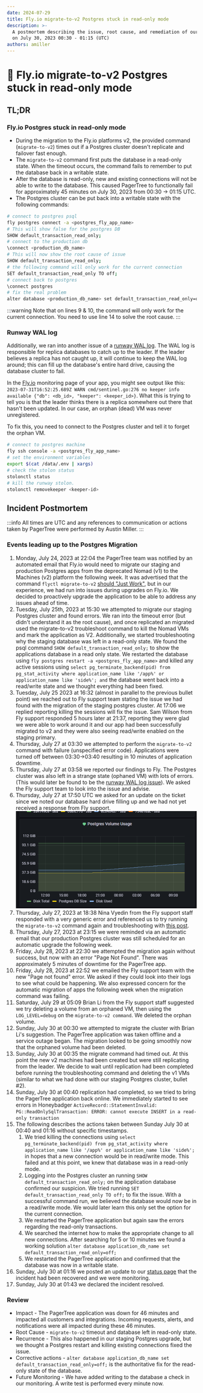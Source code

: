 ```yaml
---
date: 2024-07-29
title: Fly.io migrate-to-v2 Postgres stuck in read-only mode
description: >-
  A postmortem describing the issue, root cause, and remediation of our outage
  on July 30, 2023 00:30 - 01:15 (UTC)
authors: amiller
---
```


# 📜 Fly.io migrate-to-v2 Postgres stuck in read-only mode

## TL;DR

### Fly.io Postgres stuck in read-only mode

* During the migration to the Fly.io platforms v2, the provided command (`migrate-to-v2`) times out if a Postgres cluster doesn't replicate and failover fast enough.
* The `migrate-to-v2` command first puts the database in a read-only state. When the timeout occurs, the command fails to remember to put the database back in a writable state.
* After the database is read-only, new and existing connections will not be able to write to the database. This caused PagerTree to functionally fail for approximately 45 minutes on July 30, 2023 from 00:30 -> 01:15 UTC.
* The Postgres cluster can be put back into a writable state with the following commands:

```bash showLineNumbers
# connect to postgres psql
fly postgres connect -a <postgres_fly_app_name>
# This will show false for the postgres DB
SHOW default_transaction_read_only; 
# connect to the production db
\connect <production_db_name>
# This will now show the root cause of issue
SHOW default_transaction_read_only;
# the following command will only work for the current connection
SET default_transaction_read_only TO off;
# connect back to postgres
\connect postgres
# fix the real problem
alter database <production_db_name> set default_transaction_read_only=off;
```

<!-- truncate -->

:::warning
Note that on lines 9 & 10, the command will only work for the current connection. You need to use line 14 to solve the root cause.
:::

### Runway WAL log

Additionally, we ran into another issue of a [runway WAL log](https://community.fly.io/t/no-keeper-available-runaway-wal/7153). The WAL log is responsible for replica databases to catch up to the leader. If the leader believes a replica has not caught up, it will continue to keep the WAL log around; this can fill up the database's entire hard drive, causing the database cluster to fail.

In the [Fly.io](https://fly.io/) monitoring page of your app, you might see output like this: `2023-07-31T16:52:25.689Z WARN cmd/sentinel.go:276 no keeper info available {"db": <db_id>, "keeper": <keeper_id>}`. What this is trying to tell you is that the leader thinks there is a replica somewhere out there that hasn't been updated. In our case, an orphan (dead) VM was never unregistered.

To fix this, you need to connect to the Postgres cluster and tell it to forget the orphan VM.

```bash
# connect to postgres machine
fly ssh console -a <postgres_fly_app_name>
# set the environment variables
export $(cat /data/.env | xargs)
# check the stolon status
stolonctl status
# kill the runway stolon.
stolonctl removekeeper <keeper-id>
```

## Incident Postmortem

:::info
All times are UTC and any references to communication or actions taken by PagerTree were performed by Austin Miller.
:::

### Events leading up to the Postgres Migration



1. Monday, July 24, 2023 at 22:04 the PagerTree team was notified by an automated email that Fly.io would need to migrate our staging and production Postgres apps from the deprecated Nomad (v1) to the Machines (v2) platform the following week. It was advertised that the command `flyctl migrate-to-v2` [should "Just Work"](https://community.fly.io/t/fly-migrate-to-v2-postgres-edition/12140), but in our experience, we had run into issues during upgrades on Fly.io. We decided to proactively upgrade the application to be able to address any issues ahead of time.
2. Tuesday, July 25th, 2023 at 15:30 we attempted to migrate our staging Postgres cluster and found errors. We ran into the timeout error (but didn't understand it as the root cause), and once replicated an migrated used the  migrate-to-v2 troubleshoot command to kill the Nomad VMs and mark the application as V2. Additionally, we started troubleshooting why the staging database was left in a read-only state. We found the psql command `SHOW default_transaction_read_only;` to show the applications database in a read only state. We restarted the database using `fly postgres restart -a <postgres_fly_app_name>` and killed any active sessions using `select pg_terminate_backend(pid) from pg_stat_activity where application_name like '/app%' or application_name like 'side%'; and` the database went back into a read/write state and we thought everything had been fixed.
3. Tuesday, July 25 2023 at 16:32 (almost in parallel to the previous bullet point) we reached out to Fly support team stating the issue we had found with the migration of the staging postgres cluster. At 17:06 we replied reporting killing the sessions will fix the issue. Sam Wilson from Fly support responded 5 hours later at 21:37, reporting they were glad we were able to work around it and our app had been successfully migrated to v2 and they were also seeing read/write enabled on the staging primary.
4. Thursday, July 27 at 03:30 we attempted to perform the `migrate-to-v2` command with failure (unspecified error code). Applications were turned off between 03:30->03:40 resulting in 10 minutes of application downtime.
5. Thursday, July 27 at 03:58 we reported our findings to Fly. The Postgres cluster was also left in a strange state (ophaned VM) with lots of errors. (This would later be found to be the [runway WAL log issue](fly.io-migrate-to-v2-postgres-stuck-in-read-only-mode.md#runway-wal-log)). We asked the Fly support team to look into the issue and advise.
6. Thursday, July 27 at 17:50 UTC we asked for an update on the ticket since we noted our database hard drive filling up and we had not yet received a response from Fly support.![](<.gitbook/assets/image (25).png>)
7. Thursday, July 27, 2023 at 18:38 Nina Vyedin from the Fly support staff responded with a very generic error and referenced us to try running the `migrate-to-v2` command again and troubleshooting with [this post](https://community.fly.io/t/fly-migrate-to-v2-postgres-edition/12140).
8. Thursday, July 27, 2023 at 23:15 we were reminded via an automatic email that our production Postgres cluster was still scheduled for an automatic upgrade the following week.
9. Friday, July 28, 2023 at 22:30 we attempted the migration again without success, but now with an error "Page Not Found". There was approximately 5 minutes of downtime for the PagerTree app.
10. Friday, July 28, 2023 at 22:52 we emailed the Fly support team with the new "Page not found" error. We asked if they could look into their logs to see what could be happening. We also expressed concern for the automatic migration of apps the following week when the migration command was failing.
11. Saturday, July 29 at 05:09 Brian Li from the Fly support staff suggested we try deleting a volume from an orphaned VM, then using the `LOG_LEVEL=debug` on the `migrate-to-v2 command`. We deleted the orphan volume.
12. Sunday, July 30 at 00:30 we attempted to migrate the cluster with Brian Li's suggestion. The PagerTree application was taken offline and a service outage began. The migration looked to be going smoothly now that the orphaned volume had been deleted.
13. Sunday, July 30 at 00:35 the migrate command had timed out. At this point the new v2 machines had been created but were still replicating from the leader. We decide to wait until replication had been completed before running the troubleshooting command and deleting the v1 VMs (similar to what we had done with our staging Postgres cluster, bullet #2).
14. Sunday, July 30 at 00:40 replication had completed, so we tried to bring the PagerTree application back online. We immediately started to see errors in Honeybadger `ActiveRecord::StatementInvalid: PG::ReadOnlySqlTransaction: ERROR: cannot execute INSERT in a read-only transaction`
15. The following describes the actions taken between Sunday July 30 at 00:40 and 01:16 without specific timestamps.
    1. We tried killing the connections using `select pg_terminate_backend(pid) from pg_stat_activity where application_name like '/app%' or application_name like 'side%';` in hopes that a new connection would be in read/write mode. This failed and at this point, we knew that database was in a read-only mode.
    2. Logging into the Postgres cluster an running `SHOW default_transaction_read_only;` on the application database confirmed our suspicion. We tried running `SET default_transaction_read_only TO off;` to fix the issue. With a successful command run, we believed the database would now be in a read/write mode. We would later learn this only set the option for the current connection.
    3. We restarted the PagerTree application but again saw the errors regarding the read-only transactions.
    4. We searched the internet how to make the appropriate change to all new connections. After searching for 5 or 10 minutes we found a working solution `alter database application_db_name set default_transaction_read_only=off;`
    5. We restarted the PagerTree application and confirmed that the database was now in a writable state.
16. Sunday, July 30 at 01:16 we posted an update to our [status page](https://status.pagertree.com/) that the incident had been recovered and we were monitoring.
17. Sunday, July 30 at 01:43 we declared the incident resolved.&#x20;



### Review

* Impact - The PagerTree application was down for 46 minutes and impacted all customers and integrations. Incoming requests, alerts, and notifications were all impacted during these 46 minutes.
* Root Cause - `migrate-to-v2` timeout and database left in read-only state.
* Recurrence - This also happened in our staging Postgres upgrade, but we thought a Postgres restart and killing existing connections fixed the issue.
* Corrective actions - `alter database application_db_name set default_transaction_read_only=off;` is the authoritative fix for the read-only state of the database.
* Future Monitoring - We have added writing to the database a check in our monitoring. A write test is performed every minute now.
